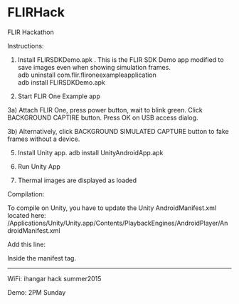 # FLIRHack
FLIR Hackathon

Instructions:  
  
1) Install FLIRSDKDemo.apk . This is the FLIR SDK Demo app modified to save images even when showing simulation frames.  
adb uninstall com.flir.flironeexampleapplication  
adb install FLIRSDKDemo.apk    
  
2) Start FLIR One Example app  
  
3a) Attach FLIR One, press power button, wait to blink green. Click BACKGROUND CAPTIRE button. Press OK on USB access dialog.

3b) Alternatively, click BACKGROUND SIMULATED CAPTURE button to fake frames without a device.
  
5) Install Unity app.
adb install UnityAndroidApp.apk    
  
6) Run Unity App  
  
7) Thermal images are displayed as loaded

Compilation:  
  
To compile on Unity, you have to update the Unity AndroidManifest.xml located here:  
/Applications/Unity/Unity.app/Contents/PlaybackEngines/AndroidPlayer/AndroidManifest.xml  

Add this line:  
<uses-sdk android:minSdkVersion="18" android:targetSdkVersion="21" />  
   
Inside the manifest tag.  
  
****
  
WiFi:
ihangar hack
summer2015

Demo: 2PM Sunday

